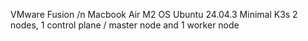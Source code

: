VMware Fusion 
/n Macbook Air M2
OS Ubuntu 24.04.3 Minimal
K3s
2 nodes, 1 control plane / master node and 1 worker node
